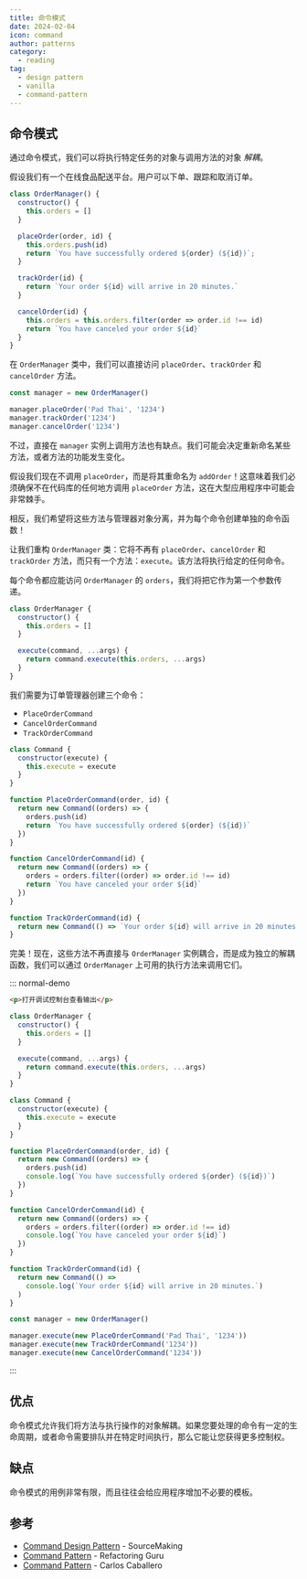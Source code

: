 ```yaml
---
title: 命令模式
date: 2024-02-04
icon: command
author: patterns
category:
  - reading
tag:
  - design pattern
  - vanilla
  - command-pattern
---
```


## 命令模式

通过命令模式，我们可以将执行特定任务的对象与调用方法的对象 _解耦_。

假设我们有一个在线食品配送平台。用户可以下单、跟踪和取消订单。

```js
class OrderManager() {
  constructor() {
    this.orders = []
  }

  placeOrder(order, id) {
    this.orders.push(id)
    return `You have successfully ordered ${order} (${id})`;
  }

  trackOrder(id) {
    return `Your order ${id} will arrive in 20 minutes.`
  }

  cancelOrder(id) {
    this.orders = this.orders.filter(order => order.id !== id)
    return `You have canceled your order ${id}`
  }
}
```

在 `OrderManager` 类中，我们可以直接访问 `placeOrder`、`trackOrder` 和 `cancelOrder` 方法。

```js
const manager = new OrderManager()

manager.placeOrder('Pad Thai', '1234')
manager.trackOrder('1234')
manager.cancelOrder('1234')
```

不过，直接在 `manager` 实例上调用方法也有缺点。我们可能会决定重新命名某些方法，或者方法的功能发生变化。

假设我们现在不调用 `placeOrder`，而是将其重命名为 `addOrder`！这意味着我们必须确保不在代码库的任何地方调用 `placeOrder` 方法，这在大型应用程序中可能会非常棘手。

相反，我们希望将这些方法与管理器对象分离，并为每个命令创建单独的命令函数！

让我们重构 `OrderManager` 类：它将不再有 `placeOrder`、`cancelOrder` 和 `trackOrder` 方法，而只有一个方法：`execute`。该方法将执行给定的任何命令。

每个命令都应能访问 `OrderManager` 的 `orders`，我们将把它作为第一个参数传递。

```js
class OrderManager {
  constructor() {
    this.orders = []
  }

  execute(command, ...args) {
    return command.execute(this.orders, ...args)
  }
}
```

我们需要为订单管理器创建三个命令：

- `PlaceOrderCommand`
- `CancelOrderCommand`
- `TrackOrderCommand`

```js
class Command {
  constructor(execute) {
    this.execute = execute
  }
}

function PlaceOrderCommand(order, id) {
  return new Command((orders) => {
    orders.push(id)
    return `You have successfully ordered ${order} (${id})`
  })
}

function CancelOrderCommand(id) {
  return new Command((orders) => {
    orders = orders.filter((order) => order.id !== id)
    return `You have canceled your order ${id}`
  })
}

function TrackOrderCommand(id) {
  return new Command(() => `Your order ${id} will arrive in 20 minutes.`)
}
```

完美！现在，这些方法不再直接与 `OrderManager` 实例耦合，而是成为独立的解耦函数，我们可以通过 `OrderManager` 上可用的执行方法来调用它们。

::: normal-demo

```html
<p>打开调试控制台查看输出</p>
```

```js
class OrderManager {
  constructor() {
    this.orders = []
  }

  execute(command, ...args) {
    return command.execute(this.orders, ...args)
  }
}

class Command {
  constructor(execute) {
    this.execute = execute
  }
}

function PlaceOrderCommand(order, id) {
  return new Command((orders) => {
    orders.push(id)
    console.log(`You have successfully ordered ${order} (${id})`)
  })
}

function CancelOrderCommand(id) {
  return new Command((orders) => {
    orders = orders.filter((order) => order.id !== id)
    console.log(`You have canceled your order ${id}`)
  })
}

function TrackOrderCommand(id) {
  return new Command(() =>
    console.log(`Your order ${id} will arrive in 20 minutes.`)
  )
}

const manager = new OrderManager()

manager.execute(new PlaceOrderCommand('Pad Thai', '1234'))
manager.execute(new TrackOrderCommand('1234'))
manager.execute(new CancelOrderCommand('1234'))
```

:::

## 优点

命令模式允许我们将方法与执行操作的对象解耦。如果您要处理的命令有一定的生命周期，或者命令需要排队并在特定时间执行，那么它能让您获得更多控制权。

## 缺点

命令模式的用例非常有限，而且往往会给应用程序增加不必要的模板。

## 参考

- [Command Design Pattern](https://sourcemaking.com/design_patterns/command) - SourceMaking
- [Command Pattern](https://refactoring.guru/design-patterns/command) - Refactoring Guru
- [Command Pattern](https://www.carloscaballero.io/design-patterns-command/) - Carlos Caballero
